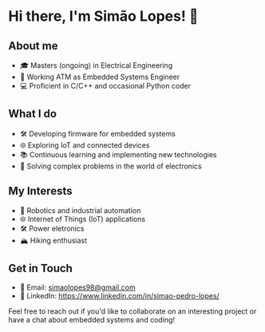 # Hi there, I'm Simão Lopes! 👋

## About me
* 🎓 Masters (ongoing) in Electrical Engineering
* 💼 Working ATM as Embedded Systems Engineer
* 💻 Proficient in C/C++ and occasional Python coder

## What I do
* 🛠️ Developing firmware for embedded systems
* 🌐 Exploring IoT and connected devices
* 📚 Continuous learning and implementing new technologies
* 🔧 Solving complex problems in the world of electronics

## My Interests
* 🤖 Robotics and industrial automation
* 🌐 Internet of Things (IoT) applications
* 🛠️ Power eletronics
* 🏔 Hiking enthusiast

## Get in Touch
* 📧 Email: simaolopes98@gmail.com
* 🔗 LinkedIn: https://www.linkedin.com/in/simao-pedro-lopes/

Feel free to reach out if you'd like to collaborate on an interesting project or have a chat about embedded systems and coding!
